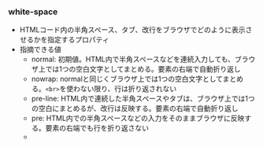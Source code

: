 ### white-space
- HTMLコード内の半角スペース、タブ、改行をブラウザでどのように表示させるかを指定するプロパティ
- 指摘できる値
  - normal: 初期値。HTML内で半角スペースなどを連続入力しても、ブラウザ上では1つの空白文字としてまとめる。要素の右端で自動折り返し
  - nowrap: normalと同じくブラウザ上では1つの空白文字としてまとめる。`<br>`を使わない限り、行は折り返されない
  - pre-line: HTML内で連続した半角スペースやタブは、ブラウザ上では1つの空白にまとめるが、改行は反映する。要素の右端で自動折り返し
  - pre: HTML内での半角スペースなどの入力をそのままブラウザに反映する。要素の右端でも行を折り返さない
  - 

